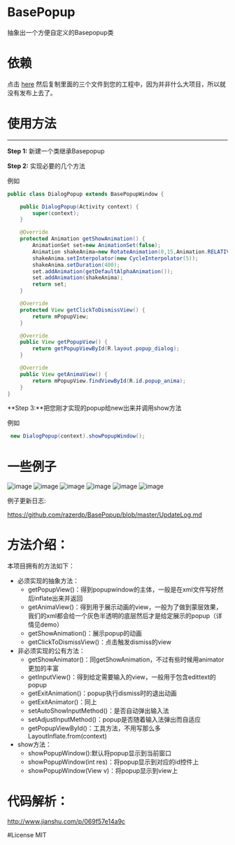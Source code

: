 # BasePopup
抽象出一个方便自定义的Basepopup类


# 依赖
点击 [here](https://github.com/razerdp/BasePopup/tree/master/lib/src/main/java/razerdp/basepopup) 然后复制里面的三个文件到您的工程中，因为并非什么大项目，所以就没有发布上去了。
# 使用方法

----------

**Step 1:**
新建一个类继承Basepopup

**Step 2:**
实现必要的几个方法

例如

```java
public class DialogPopup extends BasePopupWindow {

    public DialogPopup(Activity context) {
        super(context);
    }

    @Override
    protected Animation getShowAnimation() {
        AnimationSet set=new AnimationSet(false);
        Animation shakeAnima=new RotateAnimation(0,15,Animation.RELATIVE_TO_SELF,0.5f,Animation.RELATIVE_TO_SELF,0.5f);
        shakeAnima.setInterpolator(new CycleInterpolator(5));
        shakeAnima.setDuration(400);
        set.addAnimation(getDefaultAlphaAnimation());
        set.addAnimation(shakeAnima);
        return set;
    }

    @Override
    protected View getClickToDismissView() {
        return mPopupView;
    }

    @Override
    public View getPopupView() {
        return getPopupViewById(R.layout.popup_dialog);
    }

    @Override
    public View getAnimaView() {
        return mPopupView.findViewById(R.id.popup_anima);
    }
}
```

**Step 3:**把您刚才实现的popup给new出来并调用show方法

例如

```java
 new DialogPopup(context).showPopupWindow();
```

# 一些例子
![image](https://github.com/razerdp/BasePopup/blob/master/img/comment_popup_with_exitAnima.gif)
![image](https://github.com/razerdp/BasePopup/blob/master/img/scale_popup.gif)
![image](https://github.com/razerdp/BasePopup/blob/master/img/slide_from_bottom_popup.gif)
![image](https://github.com/razerdp/BasePopup/blob/master/img/input_popup.gif)
![image](https://github.com/razerdp/BasePopup/blob/master/img/list_popup.gif)
![image](https://github.com/razerdp/BasePopup/blob/master/img/menu_popup.gif)

例子更新日志:

https://github.com/razerdp/BasePopup/blob/master/UpdateLog.md

# 方法介绍：
本项目拥有的方法如下：

 - 必须实现的抽象方法：
	+ getPopupView()：得到popupwindow的主体，一般是在xml文件写好然后inflate出来并返回
	+ getAnimaView()：得到用于展示动画的view，一般为了做到蒙层效果，我们的xml都会给一个灰色半透明的底层然后才是给定展示的popup（详情见demo）
	+ getShowAnimation()：展示popup的动画
	+ getClickToDismissView()：点击触发dismiss的view
 - 非必须实现的公有方法：
	+ getShowAnimator()：同getShowAnimation，不过有些时候用animator更加的丰富
	+ getInputView()：得到给定需要输入的view，一般用于包含edittext的popup
	+ getExitAnimation()：popup执行dismiss时的退出动画
	+ getExitAnimator()：同上
	+ setAutoShowInputMethod()：是否自动弹出输入法
	+ setAdjustInputMethod()：popup是否随着输入法弹出而自适应
	+ getPopupViewById()：工具方法，不用写那么多LayoutInflate.from(context)
 - show方法：
	+ showPopupWindow():默认将popup显示到当前窗口
	+ showPopupWindow(int res)：将popup显示到对应的id控件上
	+ showPopupWindow(View v)：将popup显示到view上

# 代码解析：
http://www.jianshu.com/p/069f57e14a9c

#License
MIT
